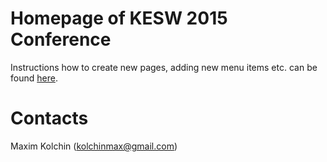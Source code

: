 # Homepage of KESW 2015 Conference

Instructions how to create new pages, adding new menu items etc. can be found [here](https://github.com/ailabitmo/KESW2014Conference).

# Contacts

Maxim Kolchin ([kolchinmax@gmail.com](mailto:kolchinmax@gmail.com))
